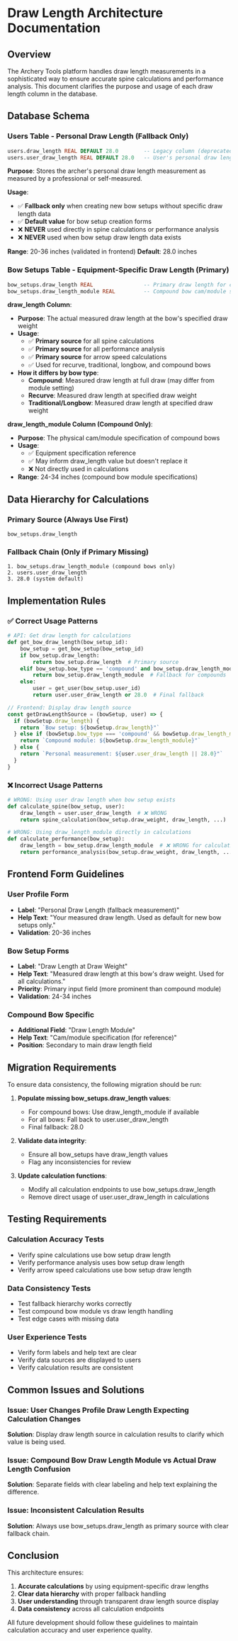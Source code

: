 # Draw Length Architecture Documentation

## Overview

The Archery Tools platform handles draw length measurements in a sophisticated way to ensure accurate spine calculations and performance analysis. This document clarifies the purpose and usage of each draw length column in the database.

## Database Schema

### Users Table - Personal Draw Length (Fallback Only)

```sql
users.draw_length REAL DEFAULT 28.0        -- Legacy column (deprecated)
users.user_draw_length REAL DEFAULT 28.0   -- User's personal draw length measurement
```

**Purpose**: Stores the archer's personal draw length measurement as measured by a professional or self-measured.

**Usage**: 
- ✅ **Fallback only** when creating new bow setups without specific draw length data
- ✅ **Default value** for bow setup creation forms
- ❌ **NEVER** used directly in spine calculations or performance analysis
- ❌ **NEVER** used when bow setup draw length data exists

**Range**: 20-36 inches (validated in frontend)
**Default**: 28.0 inches

### Bow Setups Table - Equipment-Specific Draw Length (Primary)

```sql
bow_setups.draw_length REAL                -- Primary draw length for calculations
bow_setups.draw_length_module REAL         -- Compound bow cam/module setting
```

**draw_length Column**:
- **Purpose**: The actual measured draw length at the bow's specified draw weight
- **Usage**: 
  - ✅ **Primary source** for all spine calculations
  - ✅ **Primary source** for all performance analysis
  - ✅ **Primary source** for arrow speed calculations
  - ✅ Used for recurve, traditional, longbow, and compound bows
- **How it differs by bow type**:
  - **Compound**: Measured draw length at full draw (may differ from module setting)
  - **Recurve**: Measured draw length at specified draw weight
  - **Traditional/Longbow**: Measured draw length at specified draw weight

**draw_length_module Column (Compound Only)**:
- **Purpose**: The physical cam/module specification of compound bows
- **Usage**:
  - ✅ Equipment specification reference
  - ✅ May inform draw_length value but doesn't replace it
  - ❌ Not directly used in calculations
- **Range**: 24-34 inches (compound bow module specifications)

## Data Hierarchy for Calculations

### Primary Source (Always Use First)
```
bow_setups.draw_length
```

### Fallback Chain (Only if Primary Missing)
```
1. bow_setups.draw_length_module (compound bows only)
2. users.user_draw_length
3. 28.0 (system default)
```

## Implementation Rules

### ✅ Correct Usage Patterns

```python
# API: Get draw length for calculations
def get_bow_draw_length(bow_setup_id):
    bow_setup = get_bow_setup(bow_setup_id)
    if bow_setup.draw_length:
        return bow_setup.draw_length  # Primary source
    elif bow_setup.bow_type == 'compound' and bow_setup.draw_length_module:
        return bow_setup.draw_length_module  # Fallback for compounds
    else:
        user = get_user(bow_setup.user_id)
        return user.user_draw_length or 28.0  # Final fallback
```

```javascript
// Frontend: Display draw length source
const getDrawLengthSource = (bowSetup, user) => {
  if (bowSetup.draw_length) {
    return `Bow setup: ${bowSetup.draw_length}"`
  } else if (bowSetup.bow_type === 'compound' && bowSetup.draw_length_module) {
    return `Compound module: ${bowSetup.draw_length_module}"`
  } else {
    return `Personal measurement: ${user.user_draw_length || 28.0}"`
  }
}
```

### ❌ Incorrect Usage Patterns

```python
# WRONG: Using user draw length when bow setup exists
def calculate_spine(bow_setup, user):
    draw_length = user.user_draw_length  # ❌ WRONG
    return spine_calculation(bow_setup.draw_weight, draw_length, ...)

# WRONG: Using draw_length_module directly in calculations
def calculate_performance(bow_setup):
    draw_length = bow_setup.draw_length_module  # ❌ WRONG for calculations
    return performance_analysis(bow_setup.draw_weight, draw_length, ...)
```

## Frontend Form Guidelines

### User Profile Form
- **Label**: "Personal Draw Length (fallback measurement)"
- **Help Text**: "Your measured draw length. Used as default for new bow setups only."
- **Validation**: 20-36 inches

### Bow Setup Forms
- **Label**: "Draw Length at Draw Weight"
- **Help Text**: "Measured draw length at this bow's draw weight. Used for all calculations."
- **Priority**: Primary input field (more prominent than compound module)
- **Validation**: 24-34 inches

### Compound Bow Specific
- **Additional Field**: "Draw Length Module"
- **Help Text**: "Cam/module specification (for reference)"
- **Position**: Secondary to main draw length field

## Migration Requirements

To ensure data consistency, the following migration should be run:

1. **Populate missing bow_setups.draw_length values**:
   - For compound bows: Use draw_length_module if available
   - For all bows: Fall back to user.user_draw_length
   - Final fallback: 28.0

2. **Validate data integrity**:
   - Ensure all bow_setups have draw_length values
   - Flag any inconsistencies for review

3. **Update calculation functions**:
   - Modify all calculation endpoints to use bow_setups.draw_length
   - Remove direct usage of user.user_draw_length in calculations

## Testing Requirements

### Calculation Accuracy Tests
- Verify spine calculations use bow setup draw length
- Verify performance analysis uses bow setup draw length
- Verify arrow speed calculations use bow setup draw length

### Data Consistency Tests
- Test fallback hierarchy works correctly
- Test compound bow module vs draw length handling
- Test edge cases with missing data

### User Experience Tests
- Verify form labels and help text are clear
- Verify data sources are displayed to users
- Verify calculation results are consistent

## Common Issues and Solutions

### Issue: User Changes Profile Draw Length Expecting Calculation Changes
**Solution**: Display draw length source in calculation results to clarify which value is being used.

### Issue: Compound Bow Draw Length Module vs Actual Draw Length Confusion
**Solution**: Separate fields with clear labeling and help text explaining the difference.

### Issue: Inconsistent Calculation Results
**Solution**: Always use bow_setups.draw_length as primary source with clear fallback chain.

## Conclusion

This architecture ensures:
1. **Accurate calculations** by using equipment-specific draw lengths
2. **Clear data hierarchy** with proper fallback handling
3. **User understanding** through transparent draw length source display
4. **Data consistency** across all calculation endpoints

All future development should follow these guidelines to maintain calculation accuracy and user experience quality.